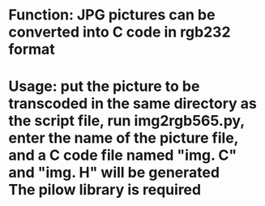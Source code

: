 <h1>Function: JPG pictures can be converted into C code in rgb232 format<h1>
Usage: put the picture to be transcoded in the same directory as the script file, run img2rgb565.py, enter the name of the picture file, and a C code file named "img. C" and "img. H" will be generated<br>
The pilow library is required
